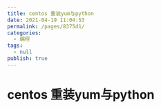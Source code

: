 ```yaml
---
title: centos 重装yum与python
date: 2021-04-19 11:04:53
permalink: /pages/8375d1/
categories: 
  - 编程
tags: 
  - null
publish: true
---
```

# centos 重装yum与python  


